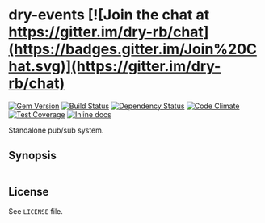 [gem]: https://rubygems.org/gems/dry-events
[travis]: https://travis-ci.org/dry-rb/dry-events
[gemnasium]: https://gemnasium.com/dry-rb/dry-events
[codeclimate]: https://codeclimate.com/github/dry-rb/dry-events
[coveralls]: https://coveralls.io/r/dry-rb/dry-events
[inchpages]: http://inch-ci.org/github/dry-rb/dry-events

# dry-events [![Join the chat at https://gitter.im/dry-rb/chat](https://badges.gitter.im/Join%20Chat.svg)](https://gitter.im/dry-rb/chat)

[![Gem Version](https://badge.fury.io/rb/dry-events.svg)][gem]
[![Build Status](https://travis-ci.org/dry-rb/dry-events.svg?branch=master)][travis]
[![Dependency Status](https://gemnasium.com/dry-rb/dry-events.svg)][gemnasium]
[![Code Climate](https://codeclimate.com/github/dry-rb/dry-events/badges/gpa.svg)][codeclimate]
[![Test Coverage](https://codeclimate.com/github/dry-rb/dry-events/badges/coverage.svg)][codeclimate]
[![Inline docs](http://inch-ci.org/github/dry-rb/dry-events.svg?branch=master)][inchpages]

Standalone pub/sub system.

## Synopsis

``` ruby
```

## License

See `LICENSE` file.
